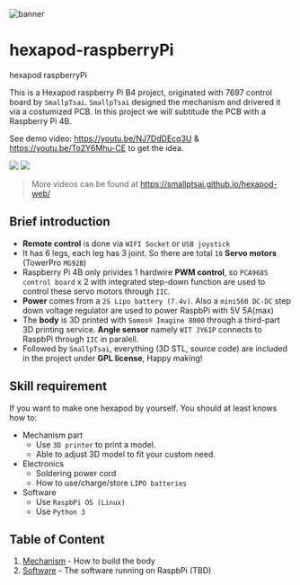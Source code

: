 ![banner](files/hexapod_og.jpg)

# hexapod-raspberryPi

hexapod raspberryPi

This is a Hexapod raspberry Pi B4 project, originated with 7697 control board by `SmallpTsai`.
`SmallpTsai` designed the mechanism and drivered it via a costumized PCB. 
In this project we will subtitude the PCB with a Raspberry Pi 4B. 

See demo video: https://youtu.be/NJ7DdDEcq3U & https://youtu.be/To2Y6Mhu-CE to get the idea.

<a href='https://youtu.be/NJ7DdDEcq3U'><img src='http://img.youtube.com/vi/NJ7DdDEcq3U/mqdefault.jpg'/></a>
<a href='https://youtu.be/To2Y6Mhu-CE'><img src='http://img.youtube.com/vi/To2Y6Mhu-CE/mqdefault.jpg'/></a>

> More videos can be found at https://smallptsai.github.io/hexapod-web/

## Brief introduction

* **Remote control** is done via `WIFI Socket` or `USB joystick`
* It has 6 legs, each leg has 3 joint. So there are total `18` **Servo motors** (TowerPro `MG92B`)
* Raspberry Pi 4B only privides 1 hardwire **PWM control**, so `PCA9685 control board` x 2 with integrated step-down function are used to control these servo motors through `IIC`.
* **Power** comes from a `2S Lipo battery (7.4v)`. Also a `mini560 DC-DC` step down voltage regulator are used to power RaspbPi with 5V 5A(max)
* The **body** is 3D printed with `Somos® Imagine 8000` through a third-part 3D printing service.  **Angle sensor** namely `WIT JY61P` connects to RaspbPi through `IIC` in paralell.
* Followed by `SmallpTsai`, everything (3D STL, source code) are included in the project under **GPL license**, Happy making!

## Skill requirement

If you want to make one hexapod by yourself. You should at least knows how to:

* Mechanism part
    * Use `3D printer` to print a model.
    * Able to adjust 3D model to fit your custom need.
* Electronics
    * Soldering power cord
    * How to use/charge/store `LIPO batteries`
* Software
    * Use `RaspbPi OS (Linux)` 
    * Use `Python 3`

## Table of Content

1. [Mechanism](mechanism/) - How to build the body
1. [Software](software/) - The software running on RaspbPi (TBD)

